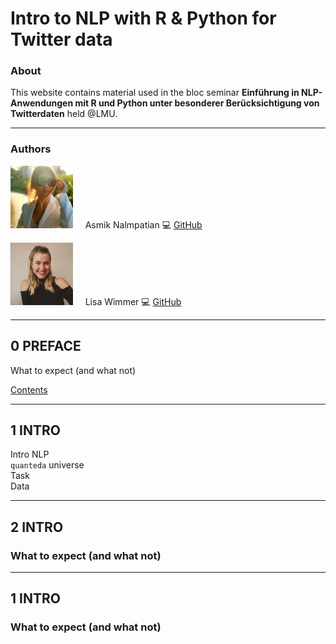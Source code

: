 # Intro to NLP with R & Python for Twitter data
### About

This website contains material used in the bloc seminar **Einführung in NLP-Anwendungen mit R und Python unter besonderer Berücksichtigung von Twitterdaten** held @LMU.

***

### Authors

<img src="figures/bild_asmik.jfif" width="100" height="100"> &nbsp; &nbsp; Asmik Nalmpatian 💻 [GitHub](https://github.com/asmiknalmpatian)

<img src="figures/bild_lisa.PNG" width="100" height="100"> &nbsp; &nbsp; Lisa Wimmer 💻 [GitHub](https://github.com/lisa-wm)

***

## **0 PREFACE**
What to expect (and what not)

[Contents](pages/test.html)

***

## **1 INTRO**
Intro NLP <br/> `quanteda` universe <br/> Task <br/> Data

***

## **2 INTRO**
###  What to expect (and what not)

***

## **1 INTRO**
###  What to expect (and what not)

